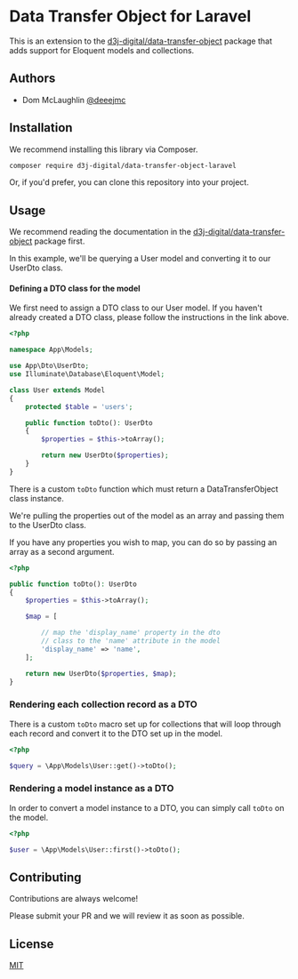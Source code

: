 
# Data Transfer Object for Laravel

This is an extension to the [d3j-digital/data-transfer-object](https://github.com/d3j-digital/data-transfer-object) package that adds support for Eloquent models and collections.


## Authors

- Dom McLaughlin [@deeejmc](https://www.github.com/deeejmc)


## Installation

We recommend installing this library via Composer.

```bash
composer require d3j-digital/data-transfer-object-laravel
```

Or, if you'd prefer, you can clone this repository into your project.


## Usage

We recommend reading the documentation in the [d3j-digital/data-transfer-object](https://github.com/d3j-digital/data-transfer-object) package first.

In this example, we'll be querying a User model and converting it to our UserDto class.

#### Defining a DTO class for the model

We first need to assign a DTO class to our User model. If you haven't already created a DTO class, please follow the instructions in the link above.

```php
<?php

namespace App\Models;

use App\Dto\UserDto;
use Illuminate\Database\Eloquent\Model;

class User extends Model
{
    protected $table = 'users';

    public function toDto(): UserDto
    {
        $properties = $this->toArray();

        return new UserDto($properties);
    }
}
```

There is a custom `toDto` function which must return a DataTransferObject class instance. 

We're pulling the properties out of the model as an array and passing them to the UserDto class.

If you have any properties you wish to map, you can do so by passing an array as a second argument.

```php
<?php

public function toDto(): UserDto
{
    $properties = $this->toArray();

    $map = [

        // map the 'display_name' property in the dto
        // class to the 'name' attribute in the model
        'display_name' => 'name',
    ];

    return new UserDto($properties, $map);
}
```

### Rendering each collection record as a DTO

There is a custom `toDto` macro set up for collections that will loop through each record and convert it to the DTO set up in the model.

```php
<?php

$query = \App\Models\User::get()->toDto();
```

### Rendering a model instance as a DTO

In order to convert a model instance to a DTO, you can simply call `toDto` on the model.

```php
<?php

$user = \App\Models\User::first()->toDto();
```

## Contributing

Contributions are always welcome!

Please submit your PR and we will review it as soon as possible.


## License

[MIT](https://choosealicense.com/licenses/mit/)